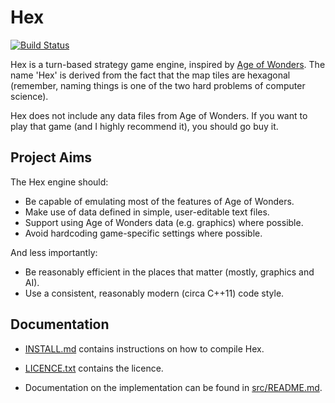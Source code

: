 Hex
===

[![Build Status](https://travis-ci.org/ejrh/hex.svg?branch=master)](https://travis-ci.org/ejrh/hex)

Hex is a turn-based strategy game engine, inspired by [Age of Wonders](https://en.wikipedia.org/?title=Age_of_Wonders).
The name 'Hex' is derived from the fact that the map tiles are hexagonal (remember, naming
things is one of the two hard problems of computer science).

Hex does not include any data files from Age of Wonders.  If you want to play that game (and I
highly recommend it), you should go buy it.

Project Aims
------------

The Hex engine should:

  * Be capable of emulating most of the features of Age of Wonders.
  * Make use of data defined in simple, user-editable text files.
  * Support using Age of Wonders data (e.g. graphics) where possible.
  * Avoid hardcoding game-specific settings where possible.

And less importantly:

  * Be reasonably efficient in the places that matter (mostly, graphics and AI).
  * Use a consistent, reasonably modern (circa C++11) code style.

Documentation
-------------

  - [INSTALL.md](INSTALL.md) contains instructions on how to compile Hex.

  - [LICENCE.txt](LICENCE.txt) contains the licence.

  - Documentation on the implementation can be found in [src/README.md](src/README.md).
